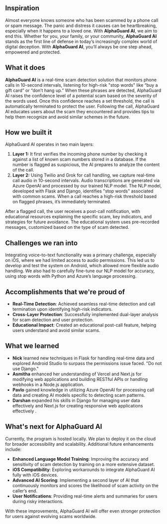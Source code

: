 ## Inspiration
Almost everyone knows someone who has been scammed by a phone call or spam message. The panic and distress it causes can be heartbreaking, especially when it happens to a loved one. With **AlphaGuard AI**, we aim to end this. Whether for you, your family, or your community, **AlphaGuard AI** stands as the first line of defense in today’s increasingly complex world of digital deception. With **AlphaGuard AI**, you’ll always be one step ahead, empowered and protected.

## What it does
**AlphaGuard AI** is a real-time scam detection solution that monitors phone calls in 10-second intervals, listening for high-risk "stop words" like “buy a gift card” or “don’t hang up.” When these phrases are detected, AlphaGuard AI raises the confidence level of a potential scam based on the severity of the words used. Once this confidence reaches a set threshold, the call is automatically terminated to protect the user. Following the call, AlphaGuard AI educates users about the scam they encountered and provides tips to help them recognize and avoid similar schemes in the future.

## How we built it
AlphaGuard AI operates in two main layers:
1. **Layer 1:** It first verifies the incoming phone number by checking it against a list of known scam numbers stored in a database. If the number is flagged as suspicious, the AI prepares to analyze the content of the call.
2. **Layer 2:** Using Twilio and Grok for call handling, we capture real-time call audio in 10-second intervals. Audio transcriptions are generated via Azure OpenAI and processed by our trained NLP model. The NLP model, developed with Flask and Django, identifies "stop words" associated with common scams. When a call reaches a high-risk threshold based on flagged phrases, it’s immediately terminated.

After a flagged call, the user receives a post-call notification, with educational resources explaining the specific scam, key indicators, and strategies for future avoidance. The educational system uses pre-recorded messages, customized based on the type of scam detected.

## Challenges we ran into
Integrating voice-to-text functionality was a primary challenge, especially on iOS, where we had limited access to audio permissions. This led us to develop and test the system on Android, which allowed more flexible audio handling. We also had to carefully fine-tune our NLP model for accuracy, using stop words with Python and Azure’s language processing.

## Accomplishments that we're proud of
- **Real-Time Detection**: Achieved seamless real-time detection and call termination upon identifying high-risk indicators.
- **Cross-Layer Protection**: Successfully implemented dual-layer analysis for scam detection and user protection.
- **Educational Impact**: Created an educational post-call feature, helping users understand and avoid similar scams.

## What we learned
- **Nick** learned new techniques in Flask for handling real-time data and explored Android Studio to surpass the permissions issue faced. "Do not use Django."
- **Asmitha** enhanced her understanding of Vercel and Next.js for modifying web applications and building RESTful APIs or handling webhooks in a Node.js application.
- **Pavlo** gained knowledge in utilizing Azure OpenAI for processing call data and creating AI models specific to detecting scam patterns.
- **Darshan** expanded his skills in Django for managing user data effectively and Next.js for creating responsive web applications effectively .

## What's next for AlphaGuard AI
Currently, the program is hosted locally. We plan to deploy it on the cloud for broader accessibility and scalability. Additional future enhancements include:
- **Enhanced Language Model Training**: Improving the accuracy and sensitivity of scam detection by training on a more extensive dataset.
- **iOS Compatibility**: Exploring workarounds to integrate AlphaGuard AI fully with iOS devices.
- **Advanced AI Scoring**: Implementing a second layer of AI that continuously monitors and scores the likelihood of scam activity on the caller’s end.
- **User Notifications**: Providing real-time alerts and summaries for users during risky interactions.

With these improvements, AlphaGuard AI will offer even stronger protection for users against evolving scams worldwide.
